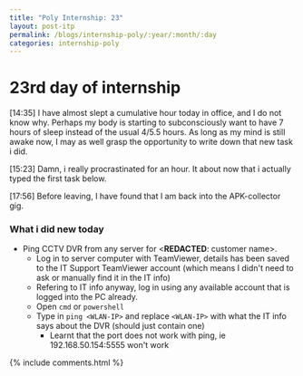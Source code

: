 ```yaml
---
title: "Poly Internship: 23"
layout: post-itp
permalink: /blogs/internship-poly/:year/:month/:day
categories: internship-poly
---
```

# 23rd day of internship

<span class="timestamp">[14:35]</span> I have almost slept a cumulative hour today in office, and I do not know why. Perhaps my body is starting to subconsciously want to have 7 hours of sleep instead of the usual 4/5.5 hours. As long as my mind is still awake now, I may as well grasp the opportunity to write down that new task i did.

<span class="timestamp">[15:23]</span> Damn, i really procrastinated for an hour. It about now that i actually typed the first task below.

<span class="timestamp">[17:56]</span> Before leaving, I have found that I am back into the APK-collector gig.

### What i did new today
* Ping CCTV DVR from any server for <span class="disable-selection" ondblclick="this.innerHTML='Top Plasterceil Pte Ltd'">&lt;<b>REDACTED</b>: customer name&gt;</span>.
    * Log in to server computer with TeamViewer, details has been saved to the IT Support TeamViewer account (which means I didn't need to ask or manually find it in the IT info)
    * Refering to IT info anyway, log in using any available account that is logged into the PC already.
    * Open `cmd` or `powershell`
    * Type in `ping <WLAN-IP>` and replace `<WLAN-IP>` with what the IT info says about the DVR (should just contain one)
        * Learnt that the port does not work with ping, ie 192.168.50.154:5555 won't work


{% include comments.html %}
